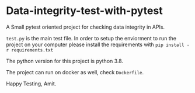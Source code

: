 # Data-integrity-test-with-pytest
A Small pytest oriented project for checking data integrity in APIs.

```test.py``` is the main test file. In order to setup the enviorment to run the project on your computer please install the requirements with
```pip install -r requirements.txt```

The python version for this project is python 3.8.

The project can run on docker as well, check ```Dockerfile```.

Happy Testing,
Amit.

